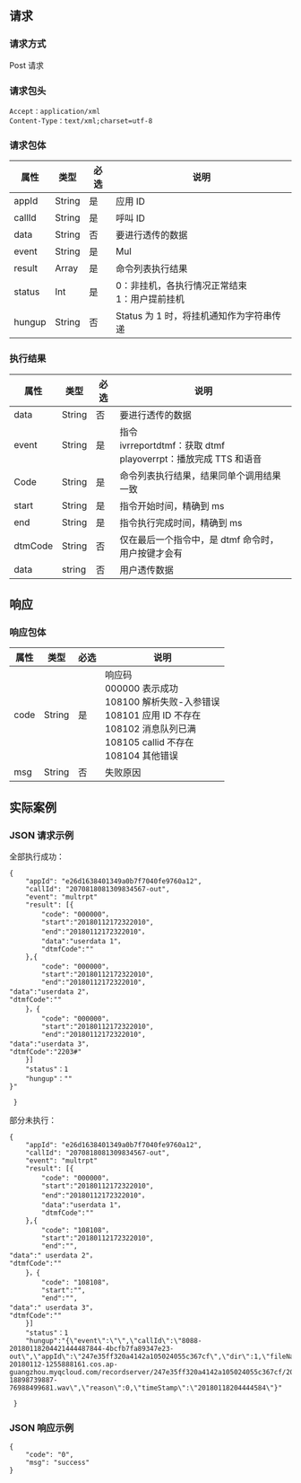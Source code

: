## 请求
### 请求方式
Post 请求

### 请求包头
```
Accept：application/xml
Content-Type：text/xml;charset=utf-8
```

### 请求包体 
| 属性     | 类型     | 必选   | 说明                          |
| ------ | ------ | ---- | --------------------------- |
| appId  | String | 是   | 应用 ID                       |
| callId | String | 是   | 呼叫 ID                       |
| data   | String | 否   | 要进行透传的数据                    |
| event  | String | 是   | Mul                         |
| result | Array  | 是   | 命令列表执行结果                    |
| status | Int    | 是   | 0：非挂机，各执行情况正常结束<br>1：用户提前挂机 |
| hungup | String | 否   | Status 为 1 时，将挂机通知作为字符串传递    |

### 执行结果

| 属性      | 类型     | 必选   | 说明                                       |
| ------- | ------ | ---- | ---------------------------------------- |
| data    | String | 否   | 要进行透传的数据                                 |
| event   | String | 是   | 指令<br>ivrreportdtmf：获取 dtmf<br>playoverrpt：播放完成 TTS 和语音 |
| Code    | String | 是   | 命令列表执行结果，结果同单个调用结果一致                     |
| start   | String | 是   | 指令开始时间，精确到 ms                            |
| end     | String | 是   | 指令执行完成时间，精确到 ms                          |
| dtmCode | String | 否   | 仅在最后一个指令中，是 dtmf 命令时，用户按键才会有             |
| data    | string | 否   | 用户透传数据                                   |

## 响应
### 响应包体
| 属性   | 类型     | 必选   | 说明                                       |
| ---- | ------ | ---- | ---------------------------------------- |
| code | String | 是   | 响应码<br>000000 表示成功<br>108100 解析失败-入参错误<br>108101 应用 ID 不存在<br>108102 消息队列已满<br>108105 callid 不存在<br>108104 其他错误 |
| msg  | String | 否   | 失败原因                                     |

## 实际案例

### JSON 请求示例

全部执行成功：

```
{
 	"appId": "e26d1638401349a0b7f7040fe9760a12",
 	"callId": "2070818081309834567-out",
	"event": "multrpt"
 	"result": [{
 		"code": "000000"，
		"start":"20180112172322010",
		"end":"20180112172322010"，
		"data":"userdata 1"，
		"dtmfCode":""
 	},{
 		"code": "000000"，
		"start":"20180112172322010",
		"end":"20180112172322010",
"data":"userdata 2"，
"dtmfCode":""
 	}，{
 		"code": "000000"，
		"start":"20180112172322010",
		"end":"20180112172322010",
"data":"userdata 3"，
"dtmfCode":"2203#"
 	}]
	"status"：1
	"hungup"：""
}"

 }
```

部分未执行：

```
{
 	"appId": "e26d1638401349a0b7f7040fe9760a12",
 	"callId": "2070818081309834567-out",
	"event": "multrpt"
 	"result": [{
 		"code": "000000"，
		"start":"20180112172322010",
		"end":"20180112172322010"，
		"data":"userdata 1"，
		"dtmfCode":""
 	},{
 		"code": "108108"，
		"start":"20180112172322010",
		"end":"",
"data":" userdata 2"，
"dtmfCode":""
 	}，{
 		"code": "108108"，
		"start":"",
		"end":"",
"data":" userdata 3"，
"dtmfCode":""
 	}]
	"status"：1
	"hungup":"{\"event\":\"\",\"callId\":\"8088-20180118204421444487844-4bcfb7fa89347e23-out\",\"appId\":\"247e35ff320a4142a105024055c367cf\",\"dir\":1,\"fileName\":\"https://webb-20180112-1255888161.cos.ap-guangzhou.myqcloud.com/recordserver/247e35ff320a4142a105024055c367cf/20180118/20180118204421-18898739887-76988499681.wav\",\"reason\":0,\"timeStamp\":\"20180118204444584\"}"

 }
```



### JSON 响应示例

```
{
    "code": "0",
    "msg": "success"
}
```
